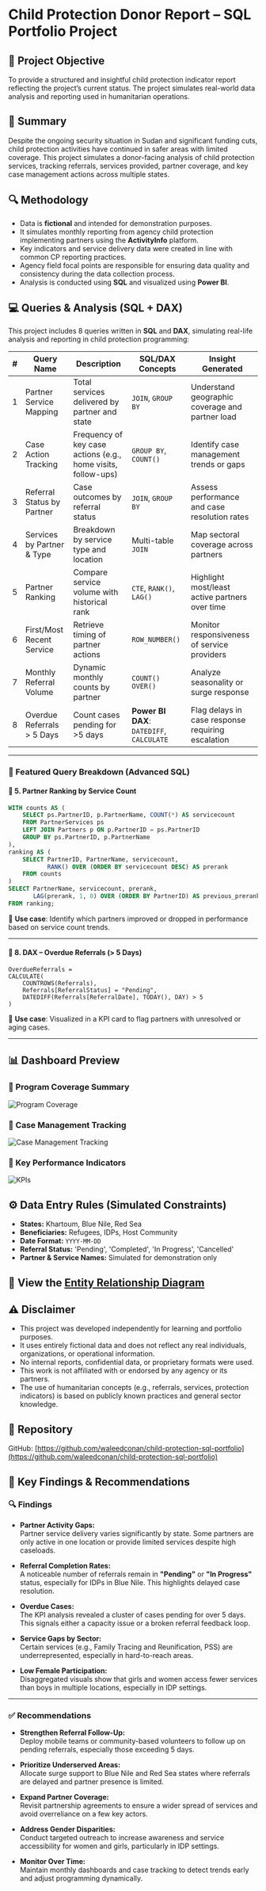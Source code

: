 # Child Protection Donor Report – SQL Portfolio Project

## 📌 Project Objective  
To provide a structured and insightful child protection indicator report reflecting the project’s current status. The project simulates real-world data analysis and reporting used in humanitarian operations.

## 📝 Summary  
Despite the ongoing security situation in Sudan and significant funding cuts, child protection activities have continued in safer areas with limited coverage. This project simulates a donor-facing analysis of child protection services, tracking referrals, services provided, partner coverage, and key case management actions across multiple states.

## 🔍 Methodology  
- Data is **fictional** and intended for demonstration purposes.  
- It simulates monthly reporting from agency child protection implementing partners using the **ActivityInfo** platform.  
- Key indicators and service delivery data were created in line with common CP reporting practices.  
- Agency field focal points are responsible for ensuring data quality and consistency during the data collection process.  
- Analysis is conducted using **SQL** and visualized using **Power BI**.

## 💻 Queries & Analysis (SQL + DAX)

This project includes 8 queries written in **SQL** and **DAX**, simulating real-life analysis and reporting in child protection programming:

| # | Query Name | Description | SQL/DAX Concepts | Insight Generated |
|--:|------------|-------------|------------------|-------------------|
| 1 | Partner Service Mapping | Total services delivered by partner and state | `JOIN`, `GROUP BY` | Understand geographic coverage and partner load |
| 2 | Case Action Tracking | Frequency of key case actions (e.g., home visits, follow-ups) | `GROUP BY`, `COUNT()` | Identify case management trends or gaps |
| 3 | Referral Status by Partner | Case outcomes by referral status | `JOIN`, `GROUP BY` | Assess performance and case resolution rates |
| 4 | Services by Partner & Type | Breakdown by service type and location | Multi-table `JOIN` | Map sectoral coverage across partners |
| 5 | Partner Ranking | Compare service volume with historical rank | `CTE`, `RANK()`, `LAG()` | Highlight most/least active partners over time |
| 6 | First/Most Recent Service | Retrieve timing of partner actions | `ROW_NUMBER()` | Monitor responsiveness of service providers |
| 7 | Monthly Referral Volume | Dynamic monthly counts by partner | `COUNT() OVER()` | Analyze seasonality or surge response |
| 8 | Overdue Referrals > 5 Days | Count cases pending for >5 days | **Power BI DAX**: `DATEDIFF`, `CALCULATE` | Flag delays in case response requiring escalation |

---

### 🔽 Featured Query Breakdown (Advanced SQL)

#### 🔹 5. Partner Ranking by Service Count
```sql
WITH counts AS (
    SELECT ps.PartnerID, p.PartnerName, COUNT(*) AS servicecount
    FROM PartnerServices ps
    LEFT JOIN Partners p ON p.PartnerID = ps.PartnerID
    GROUP BY ps.PartnerID, p.PartnerName
),
ranking AS (
    SELECT PartnerID, PartnerName, servicecount,
           RANK() OVER (ORDER BY servicecount DESC) AS prerank
    FROM counts
)
SELECT PartnerName, servicecount, prerank,
       LAG(prerank, 1, 0) OVER (ORDER BY PartnerID) AS previous_prerank
FROM ranking;
```
📌 **Use case**: Identify which partners improved or dropped in performance based on service count trends.

---

#### 🔹 8. DAX – Overdue Referrals (> 5 Days)
```dax
OverdueReferrals =
CALCULATE(
    COUNTROWS(Referrals),
    Referrals[ReferralStatus] = "Pending",
    DATEDIFF(Referrals[ReferralDate], TODAY(), DAY) > 5
)
```
📌 **Use case**: Visualized in a KPI card to flag partners with unresolved or aging cases.

---

## 📊 Dashboard Preview

### 🔹 Program Coverage Summary  
![Program Coverage](https://github.com/waleedconan/child-protection-sql-portfolio/blob/main/v1%20Child%20Protection%20Donor%20Report%201.png)

### 🔹 Case Management Tracking  
![Case Management Tracking](https://github.com/waleedconan/child-protection-sql-portfolio/blob/main/v2%20Case%20Management%20Tracking.png)

### 🔹 Key Performance Indicators  
![KPIs](https://github.com/waleedconan/child-protection-sql-portfolio/blob/main/v3%20KPIs.png)

## ⚙️ Data Entry Rules (Simulated Constraints)
- **States:** Khartoum, Blue Nile, Red Sea  
- **Beneficiaries:** Refugees, IDPs, Host Community  
- **Date Format:** `YYYY-MM-DD`  
- **Referral Status:** 'Pending', 'Completed', 'In Progress', 'Cancelled'  
- **Partner & Service Names:** Simulated for demonstration only

## 📘 View the [Entity Relationship Diagram](child_protection_erd.md)

## ⚠️ Disclaimer
- This project was developed independently for learning and portfolio purposes.  
- It uses entirely fictional data and does not reflect any real individuals, organizations, or operational information.  
- No internal reports, confidential data, or proprietary formats were used.  
- This work is not affiliated with or endorsed by any agency or its partners.  
- The use of humanitarian concepts (e.g., referrals, services, protection indicators) is based on publicly known practices and general sector knowledge.

## 🔗 Repository  
GitHub: [https://github.com/waleedconan/child-protection-sql-portfolio](https://github.com/waleedconan/child-protection-sql-portfolio)


## 🧠 Key Findings & Recommendations

### 🔍 Findings

- **Partner Activity Gaps:**  
  Partner service delivery varies significantly by state. Some partners are only active in one location or provide limited services despite high caseloads.

- **Referral Completion Rates:**  
  A noticeable number of referrals remain in **"Pending"** or **"In Progress"** status, especially for IDPs in Blue Nile. This highlights delayed case resolution.

- **Overdue Cases:**  
  The KPI analysis revealed a cluster of cases pending for over 5 days. This signals either a capacity issue or a broken referral feedback loop.

- **Service Gaps by Sector:**  
  Certain services (e.g., Family Tracing and Reunification, PSS) are underrepresented, especially in hard-to-reach areas.

- **Low Female Participation:**  
  Disaggregated visuals show that girls and women access fewer services than boys in multiple locations, especially in IDP settings.

---

### ✅ Recommendations

- **Strengthen Referral Follow-Up:**  
  Deploy mobile teams or community-based volunteers to follow up on pending referrals, especially those exceeding 5 days.

- **Prioritize Underserved Areas:**  
  Allocate surge support to Blue Nile and Red Sea states where referrals are delayed and partner presence is limited.

- **Expand Partner Coverage:**  
  Revisit partnership agreements to ensure a wider spread of services and avoid overreliance on a few key actors.

- **Address Gender Disparities:**  
  Conduct targeted outreach to increase awareness and service accessibility for women and girls, particularly in IDP settings.

- **Monitor Over Time:**  
  Maintain monthly dashboards and case tracking to detect trends early and adjust programming dynamically.